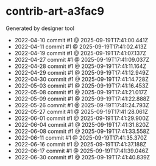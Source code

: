 # contrib-art-a3fac9
Generated by designer tool
- 2022-04-10 commit #1 @ 2025-09-19T17:41:00.441Z
- 2022-04-11 commit #1 @ 2025-09-19T17:41:02.413Z
- 2022-04-19 commit #1 @ 2025-09-19T17:41:07.137Z
- 2022-04-27 commit #1 @ 2025-09-19T17:41:09.037Z
- 2022-04-28 commit #1 @ 2025-09-19T17:41:11.164Z
- 2022-04-29 commit #1 @ 2025-09-19T17:41:12.949Z
- 2022-04-30 commit #1 @ 2025-09-19T17:41:14.728Z
- 2022-05-03 commit #1 @ 2025-09-19T17:41:16.453Z
- 2022-05-08 commit #1 @ 2025-09-19T17:41:21.017Z
- 2022-05-09 commit #1 @ 2025-09-19T17:41:22.888Z
- 2022-05-26 commit #1 @ 2025-09-19T17:41:24.793Z
- 2022-05-27 commit #1 @ 2025-09-19T17:41:28.061Z
- 2022-06-01 commit #1 @ 2025-09-19T17:41:29.900Z
- 2022-06-04 commit #1 @ 2025-09-19T17:41:31.820Z
- 2022-06-08 commit #1 @ 2025-09-19T17:41:33.558Z
- 2022-06-11 commit #1 @ 2025-09-19T17:41:35.370Z
- 2022-06-16 commit #1 @ 2025-09-19T17:41:37.188Z
- 2022-06-17 commit #1 @ 2025-09-19T17:41:39.046Z
- 2022-06-30 commit #1 @ 2025-09-19T17:41:40.839Z
